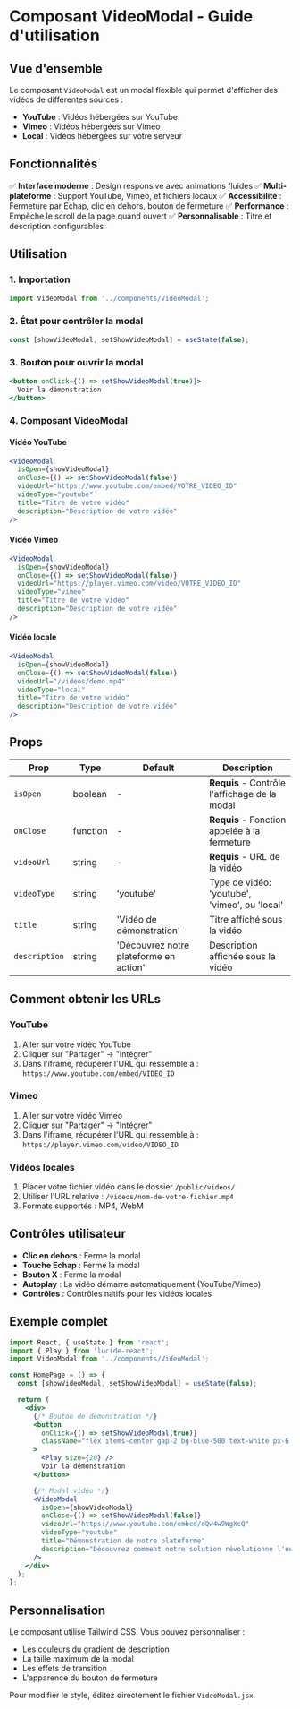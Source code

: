 # Composant VideoModal - Guide d'utilisation

## Vue d'ensemble

Le composant `VideoModal` est un modal flexible qui permet d'afficher des vidéos de différentes sources :
- **YouTube** : Vidéos hébergées sur YouTube
- **Vimeo** : Vidéos hébergées sur Vimeo  
- **Local** : Vidéos hébergées sur votre serveur

## Fonctionnalités

✅ **Interface moderne** : Design responsive avec animations fluides
✅ **Multi-plateforme** : Support YouTube, Vimeo, et fichiers locaux
✅ **Accessibilité** : Fermeture par Echap, clic en dehors, bouton de fermeture
✅ **Performance** : Empêche le scroll de la page quand ouvert
✅ **Personnalisable** : Titre et description configurables

## Utilisation

### 1. Importation
```jsx
import VideoModal from '../components/VideoModal';
```

### 2. État pour contrôler la modal
```jsx
const [showVideoModal, setShowVideoModal] = useState(false);
```

### 3. Bouton pour ouvrir la modal
```jsx
<button onClick={() => setShowVideoModal(true)}>
  Voir la démonstration
</button>
```

### 4. Composant VideoModal

#### Vidéo YouTube
```jsx
<VideoModal
  isOpen={showVideoModal}
  onClose={() => setShowVideoModal(false)}
  videoUrl="https://www.youtube.com/embed/VOTRE_VIDEO_ID"
  videoType="youtube"
  title="Titre de votre vidéo"
  description="Description de votre vidéo"
/>
```

#### Vidéo Vimeo
```jsx
<VideoModal
  isOpen={showVideoModal}
  onClose={() => setShowVideoModal(false)}
  videoUrl="https://player.vimeo.com/video/VOTRE_VIDEO_ID"
  videoType="vimeo"
  title="Titre de votre vidéo"
  description="Description de votre vidéo"
/>
```

#### Vidéo locale
```jsx
<VideoModal
  isOpen={showVideoModal}
  onClose={() => setShowVideoModal(false)}
  videoUrl="/videos/demo.mp4"
  videoType="local"
  title="Titre de votre vidéo"
  description="Description de votre vidéo"
/>
```

## Props

| Prop | Type | Default | Description |
|------|------|---------|-------------|
| `isOpen` | boolean | - | **Requis** - Contrôle l'affichage de la modal |
| `onClose` | function | - | **Requis** - Fonction appelée à la fermeture |
| `videoUrl` | string | - | **Requis** - URL de la vidéo |
| `videoType` | string | 'youtube' | Type de vidéo: 'youtube', 'vimeo', ou 'local' |
| `title` | string | 'Vidéo de démonstration' | Titre affiché sous la vidéo |
| `description` | string | 'Découvrez notre plateforme en action' | Description affichée sous la vidéo |

## Comment obtenir les URLs

### YouTube
1. Aller sur votre vidéo YouTube
2. Cliquer sur "Partager" → "Intégrer"
3. Dans l'iframe, récupérer l'URL qui ressemble à : `https://www.youtube.com/embed/VIDEO_ID`

### Vimeo
1. Aller sur votre vidéo Vimeo
2. Cliquer sur "Partager" → "Intégrer"
3. Dans l'iframe, récupérer l'URL qui ressemble à : `https://player.vimeo.com/video/VIDEO_ID`

### Vidéos locales
1. Placer votre fichier vidéo dans le dossier `/public/videos/`
2. Utiliser l'URL relative : `/videos/nom-de-votre-fichier.mp4`
3. Formats supportés : MP4, WebM

## Contrôles utilisateur

- **Clic en dehors** : Ferme la modal
- **Touche Echap** : Ferme la modal
- **Bouton X** : Ferme la modal
- **Autoplay** : La vidéo démarre automatiquement (YouTube/Vimeo)
- **Contrôles** : Contrôles natifs pour les vidéos locales

## Exemple complet

```jsx
import React, { useState } from 'react';
import { Play } from 'lucide-react';
import VideoModal from '../components/VideoModal';

const HomePage = () => {
  const [showVideoModal, setShowVideoModal] = useState(false);

  return (
    <div>
      {/* Bouton de démonstration */}
      <button 
        onClick={() => setShowVideoModal(true)}
        className="flex items-center gap-2 bg-blue-500 text-white px-6 py-3 rounded-lg hover:bg-blue-600"
      >
        <Play size={20} />
        Voir la démonstration
      </button>

      {/* Modal vidéo */}
      <VideoModal
        isOpen={showVideoModal}
        onClose={() => setShowVideoModal(false)}
        videoUrl="https://www.youtube.com/embed/dQw4w9WgXcQ"
        videoType="youtube"
        title="Démonstration de notre plateforme"
        description="Découvrez comment notre solution révolutionne l'engagement des équipes."
      />
    </div>
  );
};
```

## Personnalisation

Le composant utilise Tailwind CSS. Vous pouvez personnaliser :
- Les couleurs du gradient de description
- La taille maximum de la modal
- Les effets de transition
- L'apparence du bouton de fermeture

Pour modifier le style, éditez directement le fichier `VideoModal.jsx`.
